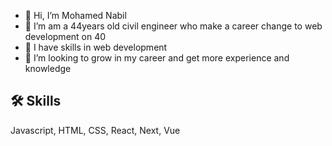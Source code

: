 - 👋 Hi, I’m Mohamed Nabil
- 👀 I’m am a 44years old civil engineer who make a career change to web development on 40
- 🌱 I have skills in web development
- 💞️ I’m looking to grow in my career and get more experience and knowledge 
## 🛠 Skills
Javascript, HTML, CSS, React, Next, Vue
<!---
MohNabil/MohNabil is a ✨ special ✨ repository because its `README.md` (this file) appears on your GitHub profile.
You can click the Preview link to take a look at your changes.
--->
